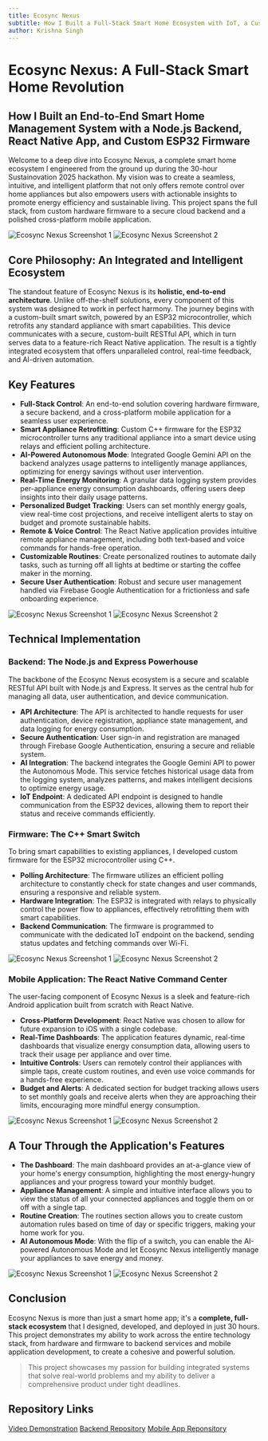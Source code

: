 ```yaml
---
title: Ecosync Nexus
subtitle: How I Built a Full-Stack Smart Home Ecosystem with IoT, a Custom Backend, and a Feature-Rich Mobile App
author: Krishna Singh
---
```


# Ecosync Nexus: A Full-Stack Smart Home Revolution

## How I Built an End-to-End Smart Home Management System with a Node.js Backend, React Native App, and Custom ESP32 Firmware

Welcome to a deep dive into Ecosync Nexus, a complete smart home ecosystem I engineered from the ground up during the 30-hour Sustainovation 2025 hackathon. My vision was to create a seamless, intuitive, and intelligent platform that not only offers remote control over home appliances but also empowers users with actionable insights to promote energy efficiency and sustainable living. This project spans the full stack, from custom hardware firmware to a secure cloud backend and a polished cross-platform mobile application.

![Ecosync Nexus Screenshot 1](https://ik.imagekit.io/krishnasingh/Project%20Images/Ecosync%20Images/SS1.png "width:60%")
![Ecosync Nexus Screenshot 2](https://ik.imagekit.io/krishnasingh/Project%20Images/Ecosync%20Images/SS6.jpg "width:20%")

## Core Philosophy: An Integrated and Intelligent Ecosystem

The standout feature of Ecosync Nexus is its **holistic, end-to-end architecture**. Unlike off-the-shelf solutions, every component of this system was designed to work in perfect harmony. The journey begins with a custom-built smart switch, powered by an ESP32 microcontroller, which retrofits any standard appliance with smart capabilities. This device communicates with a secure, custom-built RESTful API, which in turn serves data to a feature-rich React Native application. The result is a tightly integrated ecosystem that offers unparalleled control, real-time feedback, and AI-driven automation.

## Key Features

* **Full-Stack Control**: An end-to-end solution covering hardware firmware, a secure backend, and a cross-platform mobile application for a seamless user experience.
* **Smart Appliance Retrofitting**: Custom C++ firmware for the ESP32 microcontroller turns any traditional appliance into a smart device using relays and efficient polling architecture.
* **AI-Powered Autonomous Mode**: Integrated Google Gemini API on the backend analyzes usage patterns to intelligently manage appliances, optimizing for energy savings without user intervention.
* **Real-Time Energy Monitoring**: A granular data logging system provides per-appliance energy consumption dashboards, offering users deep insights into their daily usage patterns.
* **Personalized Budget Tracking**: Users can set monthly energy goals, view real-time cost projections, and receive intelligent alerts to stay on budget and promote sustainable habits.
* **Remote & Voice Control**: The React Native application provides intuitive remote appliance management, including both text-based and voice commands for hands-free operation.
* **Customizable Routines**: Create personalized routines to automate daily tasks, such as turning off all lights at bedtime or starting the coffee maker in the morning.
* **Secure User Authentication**: Robust and secure user management handled via Firebase Google Authentication for a frictionless and safe onboarding experience.

![Ecosync Nexus Screenshot 1](https://ik.imagekit.io/krishnasingh/Project%20Images/Ecosync%20Images/SS2.png "width:60%")
![Ecosync Nexus Screenshot 2](https://ik.imagekit.io/krishnasingh/Project%20Images/Ecosync%20Images/SS9.jpg "width:20%")

## Technical Implementation

### Backend: The Node.js and Express Powerhouse

The backbone of the Ecosync Nexus ecosystem is a secure and scalable RESTful API built with Node.js and Express. It serves as the central hub for managing all data, user authentication, and device communication.

* **API Architecture**: The API is architected to handle requests for user authentication, device registration, appliance state management, and data logging for energy consumption.
* **Secure Authentication**: User sign-in and registration are managed through Firebase Google Authentication, ensuring a secure and reliable system.
* **AI Integration**: The backend integrates the Google Gemini API to power the Autonomous Mode. This service fetches historical usage data from the logging system, analyzes patterns, and makes intelligent decisions to optimize energy usage.
* **IoT Endpoint**: A dedicated API endpoint is designed to handle communication from the ESP32 devices, allowing them to report their status and receive commands efficiently.

### Firmware: The C++ Smart Switch

To bring smart capabilities to existing appliances, I developed custom firmware for the ESP32 microcontroller using C++.

* **Polling Architecture**: The firmware utilizes an efficient polling architecture to constantly check for state changes and user commands, ensuring a responsive and reliable system.
* **Hardware Integration**: The ESP32 is integrated with relays to physically control the power flow to appliances, effectively retrofitting them with smart capabilities.
* **Backend Communication**: The firmware is programmed to communicate with the dedicated IoT endpoint on the backend, sending status updates and fetching commands over Wi-Fi.

![Ecosync Nexus Screenshot 1](https://ik.imagekit.io/krishnasingh/Project%20Images/Ecosync%20Images/SS3.png "width:60%")
![Ecosync Nexus Screenshot 2](https://ik.imagekit.io/krishnasingh/Project%20Images/Ecosync%20Images/SS7.jpg "width:20%")

### Mobile Application: The React Native Command Center

The user-facing component of Ecosync Nexus is a sleek and feature-rich Android application built from scratch with React Native.

* **Cross-Platform Development**: React Native was chosen to allow for future expansion to iOS with a single codebase.
* **Real-Time Dashboards**: The application features dynamic, real-time dashboards that visualize energy consumption data, allowing users to track their usage per appliance and over time.
* **Intuitive Controls**: Users can remotely control their appliances with simple taps, create custom routines, and even use voice commands for a hands-free experience.
* **Budget and Alerts**: A dedicated section for budget tracking allows users to set monthly goals and receive alerts when they are approaching their limits, encouraging more mindful energy consumption.

![Ecosync Nexus Screenshot 1](https://ik.imagekit.io/krishnasingh/Project%20Images/Ecosync%20Images/SS4.png "width:60%")
![Ecosync Nexus Screenshot 2](https://ik.imagekit.io/krishnasingh/Project%20Images/Ecosync%20Images/SS8.jpg "width:20%")

## A Tour Through the Application's Features

* **The Dashboard**: The main dashboard provides an at-a-glance view of your home's energy consumption, highlighting the most energy-hungry appliances and your progress toward your monthly budget.
* **Appliance Management**: A simple and intuitive interface allows you to view the status of all your connected appliances and toggle them on or off with a single tap.
* **Routine Creation**: The routines section allows you to create custom automation rules based on time of day or specific triggers, making your home work for you.
* **AI Autonomous Mode**: With the flip of a switch, you can enable the AI-powered Autonomous Mode and let Ecosync Nexus intelligently manage your appliances to save energy and money.

![Ecosync Nexus Screenshot 1](https://ik.imagekit.io/krishnasingh/Project%20Images/Ecosync%20Images/SS5.png "width:60%")
![Ecosync Nexus Screenshot 2](https://ik.imagekit.io/krishnasingh/Project%20Images/Ecosync%20Images/SS10.jpg "width:20%")

## Conclusion

Ecosync Nexus is more than just a smart home app; it's a **complete, full-stack ecosystem** that I designed, developed, and deployed in just 30 hours. This project demonstrates my ability to work across the entire technology stack, from hardware and firmware to backend services and mobile application development, to create a cohesive and powerful solution.

> This project showcases my passion for building integrated systems that solve real-world problems and my ability to deliver a comprehensive product under tight deadlines.

## Repository Links
[Video Demonstration](https://youtu.be/dw1rLopQCcU)
[Backend Repository](https://github.com/krishnasinghprojects/EcosyncNexusBackend)
[Mobile App Reponsitory](https://github.com/krishnasinghprojects/EcosyncNexusMobile)